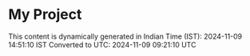 # My Project

This content is dynamically generated in Indian Time (IST): 2024-11-09 14:51:10 IST
Converted to UTC: 2024-11-09 09:21:10 UTC
